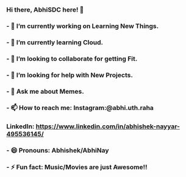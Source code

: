 ### Hi there, AbhiSDC here! 👋
### - 🔭 I’m currently working on Learning New Things.
### - 🌱 I’m currently learning Cloud.
### - 👯 I’m looking to collaborate for getting Fit.
### - 🤔 I’m looking for help with New Projects.
### - 💬 Ask me about Memes.
### - 📫 How to reach me: Instagram:@abhi.uth.raha
###                       LinkedIn: https://www.linkedin.com/in/abhishek-nayyar-495536145/
### - 😄 Pronouns: Abhishek/AbhiNay
### - ⚡ Fun fact: Music/Movies are just Awesome!!
<!--
**AbhiSDC/AbhiSDC** is a ✨ _special_ ✨ repository because its `README.md` (this file) appears on your GitHub profile.

Here are some ideas to get you started:


-->
